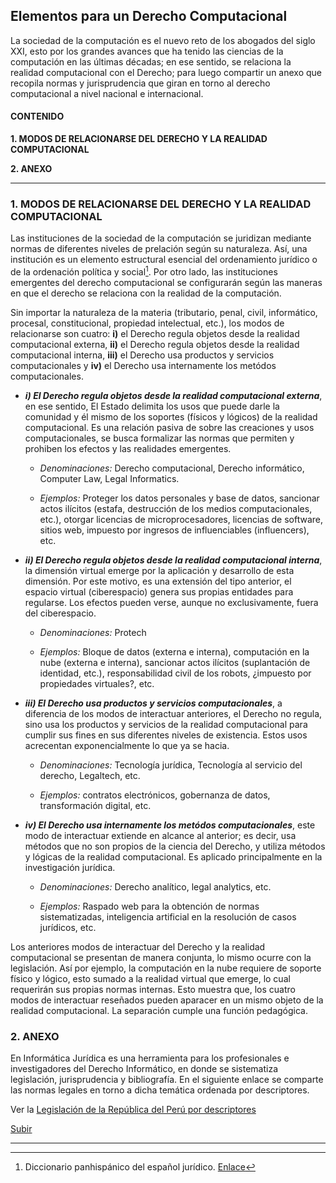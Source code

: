 ## Elementos para un Derecho Computacional
La sociedad de la computación es el nuevo reto de los abogados del siglo XXI, esto por los grandes avances que ha tenido las ciencias de la computación en las últimas décadas; en ese sentido, se relaciona la realidad computacional con el Derecho; para luego compartir un anexo que recopila normas y jurisprudencia que giran en torno al derecho computacional a nivel nacional e internacional. 

#### CONTENIDO
**1. MODOS DE RELACIONARSE DEL DERECHO Y LA REALIDAD COMPUTACIONAL**

**2. ANEXO**

---

### 1. MODOS DE RELACIONARSE DEL DERECHO Y LA REALIDAD COMPUTACIONAL
Las instituciones de la sociedad de la computación se juridizan mediante normas de diferentes niveles de prelación según su naturaleza. Así, una institución es un elemento estructural esencial del ordenamiento jurídico o de la ordenación política y social[^1]. Por otro lado, las instituciones emergentes del derecho computacional se configurarán según las maneras en que el derecho se relaciona con la realidad de la computación. 

Sin importar la naturaleza de la materia (tributario, penal, civil, informático, procesal, constitucional, propiedad intelectual, etc.), los modos de relacionarse son cuatro: **i)** el Derecho regula objetos desde la realidad computacional externa, **ii)** el Derecho regula objetos desde la realidad computacional interna, **iii)** el Derecho usa productos y servicios computacionales y **iv)** el Derecho usa internamente los metódos computacionales. 
		
- ***i) El Derecho regula objetos desde la realidad computacional externa***, en ese sentido, El Estado delimita los usos que puede darle la comunidad y él mismo de los soportes (físicos y lógicos) de la realidad computacional. Es una relación pasiva de sobre las creaciones y usos computacionales, se busca formalizar las normas que permiten y prohiben los efectos y  las realidades emergentes. 

	- *Denominaciones:* Derecho computacional, Derecho informático, Computer Law, Legal Informatics. 
		
	- *Ejemplos:* Proteger los datos personales y base de datos, sancionar actos ilícitos (estafa, destrucción de los medios computacionales, etc.), otorgar licencias de microprocesadores, licencias de software, sitios web, impuesto por ingresos de influenciables (influencers), etc.



- ***ii) El Derecho regula objetos desde la realidad computacional interna***, la dimensión virtual emerge por la aplicación y desarrollo de esta dimensión. Por este motivo, es una extensión del tipo anterior, el espacio virtual (ciberespacio) genera sus propias entidades para regularse. Los efectos pueden verse, aunque no exclusivamente, fuera del ciberespacio. 
	
	- *Denominaciones:* Protech 
		
	- *Ejemplos:* Bloque de datos (externa e interna), computación en la nube (externa e interna), sancionar actos ilícitos (suplantación de identidad, etc.), responsabilidad civil de los robots, ¿impuesto por propiedades virtuales?, etc. 



- ***iii) El Derecho usa productos y servicios computacionales***, a diferencia de los modos de interactuar anteriores, el Derecho  no regula, sino usa los productos y servicios de la realidad computacional para cumplir sus fines en sus diferentes niveles de existencia. Estos usos acrecentan exponencialmente lo que ya se hacia. 

	- *Denominaciones:* Tecnología jurídica, Tecnología al servicio del derecho, Legaltech, etc.  

	- *Ejemplos:* contratos electrónicos, gobernanza de datos, transformación digital, etc. 



- ***iv) El Derecho usa internamente los metódos computacionales***, este modo de interactuar extiende en alcance al anterior; es decir, usa métodos que no son propios de la ciencia del Derecho, y utiliza métodos y lógicas de la realidad computacional. Es aplicado principalmente en la investigación jurídica. 
	
	- *Denominaciones:* Derecho analítico, legal analytics, etc. 

	- *Ejemplos:* Raspado web para la obtención de normas sistematizadas, inteligencia artificial en la resolución de casos jurídicos, etc. 



Los anteriores modos de interactuar del Derecho y la realidad computacional se presentan de manera conjunta, lo mismo ocurre con la legislación. Así por ejemplo, la computación en la nube requiere de soporte físico y lógico, esto sumado a la realidad virtual que emerge, lo cual requerirán sus propias normas internas. Esto muestra que, los cuatro modos de interactuar reseñados pueden aparacer en un mismo objeto de la realidad computacional. La separación cumple una función pedagógica.

### 2. ANEXO 
En Informática Jurídica es una herramienta para los profesionales e investigadores del Derecho Informático, en donde se sistematiza legislación, jurisprudencia y bibliografía. En el siguiente enlace se comparte las normas legales en torno a dicha temática ordenada por descriptores. 

Ver la [Legislación de la República del Perú por descriptores](https://www.informatica-juridica.com/legislacion/legislacion-republica-del-peru-por-descriptores/)

[Subir](#top)

---

[^1]: Diccionario panhispánico del español jurídico. [Enlace](https://dpej.rae.es/)
